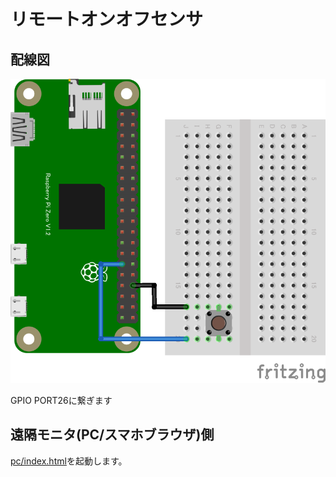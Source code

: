 # リモートオンオフセンサ

## 配線図

![配線図](../gpio-onchange/PiZero_gpio1.png "schematic")

GPIO PORT26に繋ぎます

## 遠隔モニタ(PC/スマホブラウザ)側

[pc/index.html](https://codesandbox.io/s/github/chirimen-oh/chirimen.org/tree/master/pizero/src/esm-examples/remote_gpio_sw/pc?module=pc.js)を起動します。